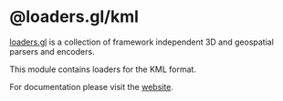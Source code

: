 # @loaders.gl/kml

[loaders.gl](https://uber-web.github.io/loaders.gl/#/docs) is a collection of framework independent 3D and geospatial parsers and encoders.

This module contains loaders for the KML format.

For documentation please visit the [website](https://loaders.gl).
